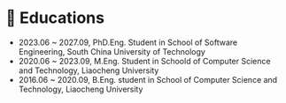 # 📖 Educations
- 2023.06 ~ 2027.09, PhD.Eng. Student in School of Software Engineering, South China University of Technology 
- 2020.06 ~ 2023.09, M.Eng. Student in Schoold of Computer Science and Technology, Liaocheng University
- 2016.06 ~ 2020.09, B.Eng. student in School of Computer Science and Technology, Liaocheng University

